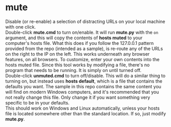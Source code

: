 # mute
Disable (or re-enable) a selection of distracting URLs on your local machine with one click.<br>
Double-click **mute.cmd** to turn on/enable. It will run **mute.py** with the `on` argument, and this will copy the contents of **hosts muted** to your computer's hosts file. What this does if you follow the 127.0.0.1 pattern provided from the repo (intended as a sample), is re-route any of the URLs on the right to the IP on the left. This works underneath any browser features, on all browsers. To customize, enter your own contents into the hosts muted file. Since this tool works by modifying a file, there's no program that needs to be running. It is simply on until turned off.<br>
Double-click **unmuted.cmd** to turn off/disable. This will do a similar thing to turning on, but instead uses **hosts default**, which is a file that contains the defaults you want. The sample in this repo contains the same content you will find on modern Windows computers, and it's recommended that you not really change this file. Only change it if you want something very specific to be in your defaults.<br>
This should work on Windows and Linux automatically, unless your hosts file is located somewhere other than the standard location. If so, just modify **mute.py**.
